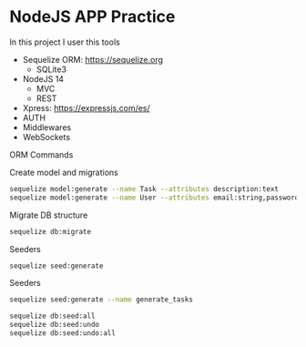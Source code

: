 # NodeJS APP Practice

In this project I user this tools

* Sequelize ORM: https://sequelize.org
    * SQLite3
* NodeJS 14
    * MVC
    * REST
* Xpress: https://expressjs.com/es/
* AUTH
* Middlewares  
* WebSockets

ORM Commands

Create model and migrations
```bash
sequelize model:generate --name Task --attributes description:text
sequelize model:generate --name User --attributes email:string,password_hash:string
```

Migrate DB structure
```bash
sequelize db:migrate
```

Seeders
```bash
sequelize seed:generate
```

Seeders
```bash
sequelize seed:generate --name generate_tasks
```

```bash
sequelize db:seed:all
sequelize db:seed:undo
sequelize db:seed:undo:all
```